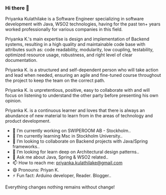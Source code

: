 ### Hi there 👋



Priyanka Kulathilake is a Software Engineer specializing in software development with Java, WSO2 technologies, having for the past ten+ years worked professionally for various companies in this field.

Priyanka K.'s main expertise is design and implementation of Backend systems, resulting in a high quality and maintainable code base with attributes such as: code readability, modularity, low coupling, testability, optimized resource usage, robustness, and right level of clear documentation.

Priyanka K. is a structured and self-dependent person who will take action and lead when needed, ensuring an agile and fine-tuned course throughout the project to keep the team on the correct path.

Priyanka K. is unpretentious, positive, easy to collaborate with and will focus on listening to understand the other party before presenting his own opinion.

Priyanka K. is a continuous learner and loves that there is always an abundance of new material to learn from in the areas of technology and product development.

- 🔭 I’m currently working on SWIPEROOM AB - Stockholm..
- 🌱 I’m currently learning Msc in Stockholm University..
- 👯 I’m looking to collaborate on Backend projects with Java/Spring frameworks..
- 🤔 I’m looking for learn deep on Architectural design patterns..
- 💬 Ask me about Java, Spring & WSO2 related..
- 📫 How to reach me: priyanka.kulathilake@gmail.com
- 😄 Pronouns: Priyan K.
- ⚡ Fun fact: Arduino developer, Reader. Blogger..


Everything changes nothing remains without change!
